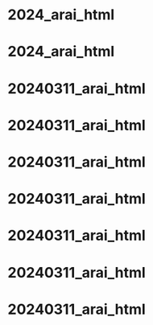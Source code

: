 # 2024_arai_html
# 2024_arai_html
# 20240311_arai_html
# 20240311_arai_html
# 20240311_arai_html
# 20240311_arai_html
# 20240311_arai_html
# 20240311_arai_html
# 20240311_arai_html
